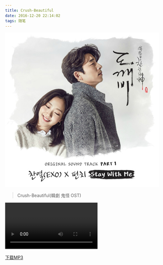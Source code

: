 ```yaml
---
title: Crush-Beautiful
date: 2016-12-20 22:14:02
tags: 随笔
---
```

![Crush-Beautiful](/blogimg/2016-12-20.jpg)
>Crush-Beautiful(韓劇 鬼怪 OST)

<video src="/file/[도깨비 OST Part 4] 크러쉬 (Crush) - Beautiful MV.mp4" autoplay controls></video>
<!--more-->
<a href="/file/도깨비 OST Part 4 크러쉬 (Crush) - Beautiful MV.mp3">下载MP3</a>
